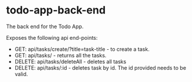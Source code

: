 # todo-app-back-end
The back end for the Todo App.

Exposes the following api end-points:

- GET: api/tasks/create/?title=task-title - to create a task. 
- GET: api/tasks/ - returns all the tasks.
- DELETE: api/tasks/deleteAll - deletes all tasks
- DELETE: api/tasks/:id - deletes task by id. The id provided needs to be valid.
